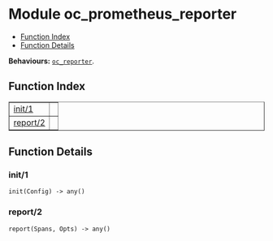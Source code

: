 

# Module oc_prometheus_reporter #
* [Function Index](#index)
* [Function Details](#functions)

__Behaviours:__ [`oc_reporter`](oc_reporter.md).

<a name="index"></a>

## Function Index ##


<table width="100%" border="1" cellspacing="0" cellpadding="2" summary="function index"><tr><td valign="top"><a href="#init-1">init/1</a></td><td></td></tr><tr><td valign="top"><a href="#report-2">report/2</a></td><td></td></tr></table>


<a name="functions"></a>

## Function Details ##

<a name="init-1"></a>

### init/1 ###

`init(Config) -> any()`

<a name="report-2"></a>

### report/2 ###

`report(Spans, Opts) -> any()`

